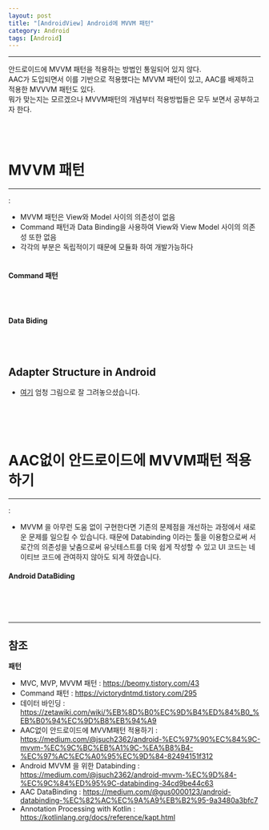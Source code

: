 ```yaml
---
layout: post
title: "[AndroidView] Android에 MVVM 패턴"
category: Android
tags: [Android]
---
```

-------------------
  
안드로이드에 MVVM 패턴을 적용하는 방법인 통일되어 있지 않다.<br/>
AAC가 도입되면서 이를 기반으로 적용했다는 MVVM 패턴이 있고, AAC를 배제하고 적용한 MVVVM 패턴도 있다.<br/>
뭐가 맞는지는 모르겠으나 MVVM패턴의 개념부터 적용방법들은 모두 보면서 공부하고자 한다.<br/>
<br/><br/><br/>
  
# MVVM 패턴
-------------------
 : 
 - MVVM 패턴은 View와 Model 사이의 의존성이 없음
 - Command 패턴과 Data Binding을 사용하여 View와 View Model 사이의 의존성 또한 없음
 - 각각의 부분은 독립적이기 때문에 모듈화 하여 개발가능하다
<br/><br/>
#### Command 패턴
<br/><br/>
#### Data Biding
<br/><br/>


## Adapter Structure in Android
 - [여기](https://m.blog.naver.com/PostView.nhn?blogId=gi_balja&logNo=221162720020&proxyReferer=https%3A%2F%2Fwww.google.com%2F&view=img_2) 엄청 그림으로 잘 그려놓으셨습니다.
<br/>
<br/>
<br/>
  
# AAC없이 안드로이드에 MVVM패턴 적용하기
-------------------
 :  
 - MVVM 을 아무런 도움 없이 구현한다면 기존의 문제점을 개선하는 과정에서 새로운 문제를 일으킬 수 있습니다. 때문에 Databinding 이라는 툴을 이용함으로써 서로간의 의존성을 낮춤으로써 유닛테스트를 더욱 쉽게 작성할 수 있고 UI 코드는 네이티브 코드에 관여하지 않아도 되게 하였습니다.
  
#### Android DataBiding

<br/>
<br/>
<br/>
  
-------------------
## 참조
**패턴**<br/>
* MVC, MVP, MVVM 패턴 : <https://beomy.tistory.com/43>
* Command 패턴 : <https://victorydntmd.tistory.com/295>
* 데이터 바인딩 : <https://zetawiki.com/wiki/%EB%8D%B0%EC%9D%B4%ED%84%B0_%EB%B0%94%EC%9D%B8%EB%94%A9>
* AAC없이 안드로이드에 MVVM패턴 적용하기 : <https://medium.com/@jsuch2362/android-%EC%97%90%EC%84%9C-mvvm-%EC%9C%BC%EB%A1%9C-%EA%B8%B4-%EC%97%AC%EC%A0%95%EC%9D%84-82494151f312>
* Android MVVM 을 위한 Databinding : <https://medium.com/@jsuch2362/android-mvvm-%EC%9D%84-%EC%9C%84%ED%95%9C-databinding-34cd9be44c63>
* AAC DataBinding : <https://medium.com/@gus0000123/android-databinding-%EC%82%AC%EC%9A%A9%EB%B2%95-9a3480a3bfc7>
* Annotation Processing with Kotlin : <https://kotlinlang.org/docs/reference/kapt.html>

